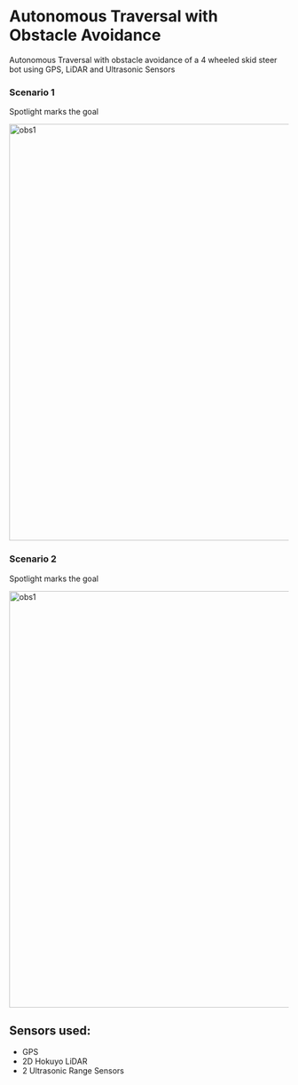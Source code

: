 # Autonomous Traversal with Obstacle Avoidance
Autonomous Traversal with obstacle avoidance of a 4 wheeled skid steer bot using GPS, LiDAR and Ultrasonic Sensors


### Scenario 1 
Spotlight marks the goal

<img src="https://user-images.githubusercontent.com/75261680/131233917-81759063-d526-471b-ae84-90676eed052a.gif" alt="obs1" width="750"/>

### Scenario 2
Spotlight marks the goal


<img src="https://user-images.githubusercontent.com/75261680/131233874-50225e39-8d46-4cb2-ba96-cc474512d185.gif" alt="obs1" width="750"/>

## Sensors used:
* GPS
* 2D Hokuyo LiDAR
* 2 Ultrasonic Range Sensors
